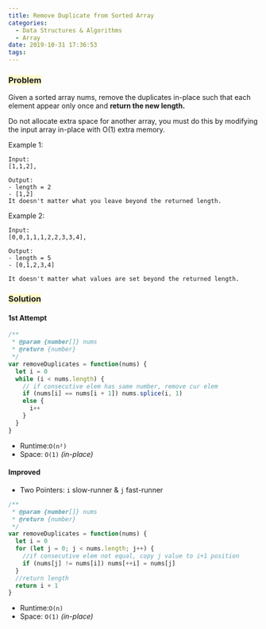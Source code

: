```yaml
---
title: Remove Duplicate from Sorted Array
categories:
  - Data Structures & Algorithms
  - Array
date: 2019-10-31 17:36:53
tags:
---
```


### <span style="background-color: #FFFBCC"> Problem

Given a sorted array nums, remove the duplicates in-place such that each element appear only once and **return the new length.**

<!-- more -->

Do not allocate extra space for another array, you must do this by modifying the input array in-place with O(1) extra memory.

Example 1:

```
Input:
[1,1,2],

Output:
- length = 2
- [1,2]
It doesn't matter what you leave beyond the returned length.
```

Example 2:

```
Input:
[0,0,1,1,1,2,2,3,3,4],

Output:
- length = 5
- [0,1,2,3,4]

It doesn't matter what values are set beyond the returned length.
```

### <span style="background-color: #FFFBCC"> Solution

#### 1st Attempt

```javascript
/**
 * @param {number[]} nums
 * @return {number}
 */
var removeDuplicates = function(nums) {
  let i = 0
  while (i < nums.length) {
    // if consecutive elem has same number, remove cur elem
    if (nums[i] == nums[i + 1]) nums.splice(i, 1)
    else {
      i++
    }
  }
}
```

- Runtime:`O(n²)`
- Space: `O(1)` _(in-place)_

#### Improved

- Two Pointers: `i` slow-runner & `j` fast-runner

```javascript
/**
 * @param {number[]} nums
 * @return {number}
 */
var removeDuplicates = function(nums) {
  let i = 0
  for (let j = 0; j < nums.length; j++) {
    //if consecutive elem not equal, copy j value to i+1 position
    if (nums[j] != nums[i]) nums[++i] = nums[j]
  }
  //return length
  return i + 1
}
```

- Runtime:`O(n)`
- Space: `O(1)` _(in-place)_
